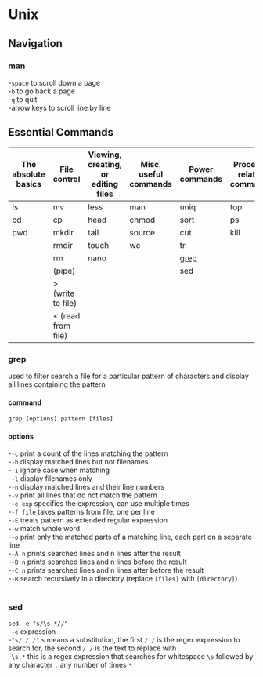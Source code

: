 # Unix
## Navigation
### man
-`space` to scroll down a page<br>
-`b` to go back a page<br>
-`q` to quit<br>
-arrow keys to scroll line by line
<br>
## Essential Commands
| The absolute basics | File control |Viewing, creating, or editing files | Misc. useful commands | Power commands | Process-related commands
| ---------- | ----------- | ----------- | ----------- | ---------- | ----------- |
| ls | mv | less | man | uniq | top |
| cd | cp | head | chmod | sort | ps |
| pwd | mkdir | tail | source | cut | kill |
| | rmdir | touch | wc | tr | |
| | rm | nano | | [grep](#grep) | |
| | (pipe) | | | sed | |
| | > (write to file) | | | | |
| | < (read from file) | | | | |

### grep
used to filter search a file for a particular pattern of characters and display all lines containing the pattern
#### command
`grep [options] pattern [files]`
#### options
-`-c` print a count of the lines matching the pattern<br>
-`-h` display matched lines but not filenames<br>
-`-i` ignore case when matching<br>
-`-l` display filenames only<br>
-`-n` display matched lines and their line numbers<br>
-`-v` print all lines that do not match the pattern<br>
-`-e exp` specifies the expression, can use multiple times<br>
-`-f file` takes patterns from file, one per line<br>
-`-E` treats pattern as extended regular expression<br>
-`-w` match whole word<br>
-`-o` print only the matched parts of a matching line, each part on a separate line<br>
-`-A n` prints searched lines and n lines after the result<br>
-`-B n` prints searched lines and n lines before the result<br>
-`-C n` prints searched lines and n lines after before the result<br>
-`-R` search recursively in a directory (replace `[files]` with `[directory]`)<br>
<br>
### sed
`sed -e "s/\s.*//"`<br>
-`-e` expression<br>
-`"s/ / /"` `s` means a substitution, the first `/ /` is the regex expression to search for, the second `/ /` is the text to replace with<br>
-`\s.*` this is a regex expression that searches for whitespace `\s` followed by any character `.` any number of times `*`<br>
